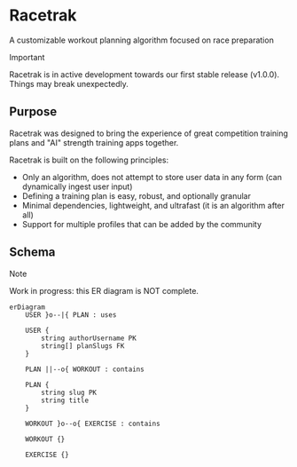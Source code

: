 # Racetrak
A customizable workout planning algorithm focused on race preparation

> [!IMPORTANT]
> Racetrak is in active development towards our first stable release (v1.0.0). Things may break unexpectedly.

## Purpose

Racetrak was designed to bring the experience of great competition training plans and "AI" strength training apps together.

Racetrak is built on the following principles:

- Only an algorithm, does not attempt to store user data in any form (can dynamically ingest user input)
- Defining a training plan is easy, robust, and optionally granular
- Minimal dependencies, lightweight, and ultrafast (it is an algorithm after all)
- Support for multiple profiles that can be added by the community

## Schema

> [!NOTE]
> Work in progress: this ER diagram is NOT complete.

<!-- https://mermaid.js.org/syntax/entityRelationshipDiagram.html -->

```mermaid
erDiagram
    USER }o--|{ PLAN : uses

    USER {
        string authorUsername PK
        string[] planSlugs FK
    }

    PLAN ||--o{ WORKOUT : contains

    PLAN {
        string slug PK
        string title
    }

    WORKOUT }o--o{ EXERCISE : contains

    WORKOUT {}

    EXERCISE {}
```